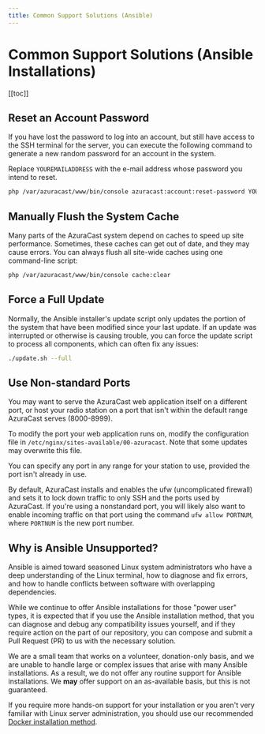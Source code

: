 ```yaml
---
title: Common Support Solutions (Ansible)
---
```


# Common Support Solutions (Ansible Installations)

[[toc]]

## Reset an Account Password

If you have lost the password to log into an account, but still have access to the SSH terminal for the server, you can
execute the following command to generate a new random password for an account in the system.

Replace `YOUREMAILADDRESS` with the e-mail address whose password you intend to reset.

```bash
php /var/azuracast/www/bin/console azuracast:account:reset-password YOUREMAILADDRESS
```

## Manually Flush the System Cache

Many parts of the AzuraCast system depend on caches to speed up site performance. Sometimes, these caches can get out of
date, and they may cause errors. You can always flush all site-wide caches using one command-line script:

```bash
php /var/azuracast/www/bin/console cache:clear
```

## Force a Full Update

Normally, the Ansible installer's update script only updates the portion of the system that have been modified since
your last update. If an update was interrupted or otherwise is causing trouble, you can force the update script to process
all components, which can often fix any issues:

```bash
./update.sh --full
```

## Use Non-standard Ports

You may want to serve the AzuraCast web application itself on a different port, or host your radio station on a port that 
isn't within the default range AzuraCast serves (8000-8999).

To modify the port your web application runs on, modify the configuration file in `/etc/nginx/sites-available/00-azuracast`.
Note that some updates may overwrite this file.

You can specify any port in any range for your station to use, provided the port isn't already in use.

By default, AzuraCast installs and enables the ufw (uncomplicated firewall) and sets it to lock down traffic to only SSH 
and the ports used by AzuraCast. If you're using a nonstandard port, you will likely also want to enable incoming traffic
on that port using the command `ufw allow PORTNUM`, where `PORTNUM` is the new port number.	

## Why is Ansible Unsupported? 

Ansible is aimed toward seasoned Linux system administrators who have a deep understanding of the Linux terminal, how to 
diagnose and fix errors, and how to handle conflicts between software with overlapping dependencies.

While we continue to offer Ansible installations for those "power user" types, it is expected that if you use the 
Ansible installation method, that you can diagnose and debug any compatibility issues yourself, and if they require action
on the part of our repository, you can compose and submit a Pull Request (PR) to us with the necessary solution.

We are a small team that works on a volunteer, donation-only basis, and we are unable to handle large or complex issues
that arise with many Ansible installations. As a result, we do not offer any routine support for Ansible installations.
We **may** offer support on an as-available basis, but this is not guaranteed.

If you require more hands-on support for your installation or you aren't very familiar with Linux server administration,
you should use our recommended [Docker installation method](/install/docker.html).
